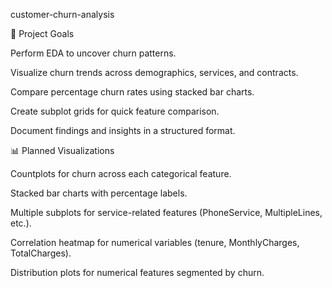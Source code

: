 customer-churn-analysis

🎯 Project Goals

   Perform EDA to uncover churn patterns.

   Visualize churn trends across demographics, services, and contracts.

   Compare percentage churn rates using stacked bar charts.

   Create subplot grids for quick feature comparison.

   Document findings and insights in a structured format.

📊 Planned Visualizations

  Countplots for churn across each categorical feature.

  Stacked bar charts with percentage labels.

  Multiple subplots for service-related features (PhoneService, MultipleLines, etc.).

  Correlation heatmap for numerical variables (tenure, MonthlyCharges, TotalCharges).

  Distribution plots for numerical features segmented by churn.
